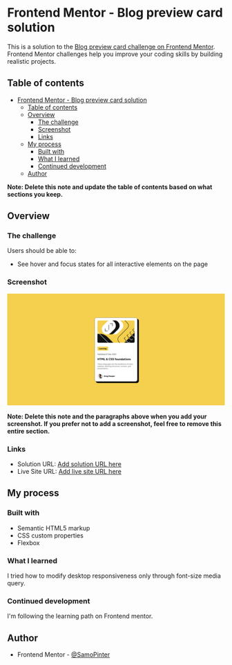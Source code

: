 # Frontend Mentor - Blog preview card solution

This is a solution to the [Blog preview card challenge on Frontend Mentor](https://www.frontendmentor.io/challenges/blog-preview-card-ckPaj01IcS). Frontend Mentor challenges help you improve your coding skills by building realistic projects. 

## Table of contents

- [Frontend Mentor - Blog preview card solution](#frontend-mentor---blog-preview-card-solution)
  - [Table of contents](#table-of-contents)
  - [Overview](#overview)
    - [The challenge](#the-challenge)
    - [Screenshot](#screenshot)
    - [Links](#links)
  - [My process](#my-process)
    - [Built with](#built-with)
    - [What I learned](#what-i-learned)
    - [Continued development](#continued-development)
  - [Author](#author)
 

**Note: Delete this note and update the table of contents based on what sections you keep.**

## Overview

### The challenge

Users should be able to:

- See hover and focus states for all interactive elements on the page

### Screenshot

![Desktop screenshot](./screenshot.png)


**Note: Delete this note and the paragraphs above when you add your screenshot. If you prefer not to add a screenshot, feel free to remove this entire section.**

### Links

- Solution URL: [Add solution URL here](https://github.com/SamoPinter/blog-preview-card-main)
- Live Site URL: [Add live site URL here](https://samopinter.github.io/blog-preview-card-main/)

## My process

### Built with

- Semantic HTML5 markup
- CSS custom properties
- Flexbox


### What I learned

I tried how to modify desktop responsiveness only through font-size media query.


### Continued development

I'm following the learning path on Frontend mentor.

## Author

- Frontend Mentor - [@SamoPinter](https://www.frontendmentor.io/profile/SamoPinter)